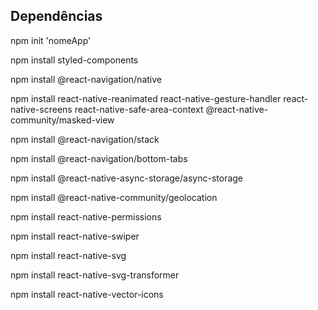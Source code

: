 ## Dependências

npm init  'nomeApp'

npm install styled-components

npm install @react-navigation/native

npm install react-native-reanimated react-native-gesture-handler react-native-screens react-native-safe-area-context @react-native-community/masked-view

npm install @react-navigation/stack

npm install @react-navigation/bottom-tabs

npm install @react-native-async-storage/async-storage

npm install @react-native-community/geolocation

npm install react-native-permissions

npm install react-native-swiper

npm install react-native-svg

npm install react-native-svg-transformer

npm install react-native-vector-icons